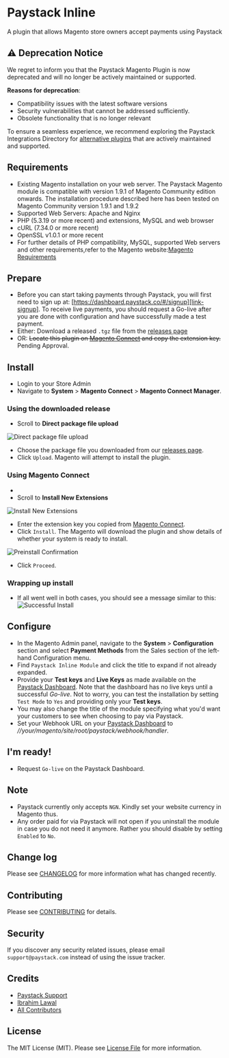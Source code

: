 # Paystack Inline

A plugin that allows Magento store owners accept payments using Paystack

## :warning: **Deprecation Notice** 

We regret to inform you that the Paystack Magento Plugin is now deprecated and will no longer be actively maintained or supported.

**Reasons for deprecation**:
- Compatibility issues with the latest software versions
- Security vulnerabilities that cannot be addressed sufficiently.
- Obsolete functionality that is no longer relevant

To ensure a seamless experience, we recommend exploring the Paystack Integrations Directory for [alternative plugins](https://paystack.com/gh/integrations?category=app-builder&id=magento) that are actively maintained and supported.

## Requirements

- Existing Magento installation on your web server. The Paystack Magento module is compatible
with version 1.9.1 of Magento Community edition onwards. The installation procedure
described here has been tested on Magento Community version 1.9.1 and 1.9.2
- Supported Web Servers: Apache and Nginx
- PHP (5.3.19 or more recent) and extensions, MySQL and web browser
- cURL (7.34.0 or more recent)
- OpenSSL v1.0.1 or more recent
- For further details of PHP compatibility, MySQL, supported Web servers and other
requirements,refer to the Magento website:[Magento Requirements][link-magento-requirements]

## Prepare

- Before you can start taking payments through Paystack, you will first need to sign up at:
[https://dashboard.paystack.co/#/signup][link-signup]. To receive live payments, you should request a Go-live after
you are done with configuration and have successfully made a test payment.
- Either: Download a released `.tgz` file from the [releases page][link-releases]
- OR: <del>Locate this plugin on [Magento Connect][link-magento-connect] and copy the extension key.</del> Pending Approval.

## Install

- Login to your Store Admin
- Navigate to **System** > **Magento Connect** > **Magento Connect Manager**.

### Using the downloaded release

- Scroll to **Direct package file upload**

![Direct package file upload](.github/screenshots/direct-package-upload.png?raw=true "Direct package file upload")
- Choose the package file you downloaded from our [releases page][link-releases].
- Click `Upload`. Magento will attempt to install the plugin.

### Using Magento Connect

-
- Scroll to **Install New Extensions**

![Install New Extensions](.github/screenshots/install-new-extensions.png?raw=true "Install New Extensions")
- Enter the extension key you copied from [Magento Connect][link-magento-connect].
- Click `Install`. The Magento will download the plugin and show details of whether your system is ready to install.

![Preinstall Confirmation](.github/screenshots/preinstall-confirmation.png?raw=true "Preinstall Confirmation")
- Click `Proceed`.

### Wrapping up install

- If all went well in both cases, you should see a message similar to this:
![Successful Install](.github/screenshots/successful-install.png?raw=true "Successful Install")


## Configure

- In the Magento Admin panel, navigate to the **System** > **Configuration** section
and select **Payment Methods** from the Sales section of the left‐hand Configuration menu.
- Find `Paystack Inline Module` and click the title to expand if not already expanded.
- Provide your **Test keys** and **Live Keys** as made available on the
[Paystack Dashboard][link-keys]. Note that the dashboard has no live keys until a successful
_Go-live_. Not to worry, you can  test the installation by setting `Test Mode` to `Yes`
and providing only your **Test keys**.
- You may also change the title of the module specifying what you'd want your customers to
see when choosing to pay via Paystack.
- Set your Webhook URL on your [Paystack Dashboard][link-keys] to _//your/magento/site/root/paystack/webhook/handler_.

## I'm ready!

- Request `Go-live` on the Paystack Dashboard.

## Note

- Paystack currently only accepts `NGN`. Kindly set your website currency in Magento thus.
- Any order paid for via Paystack will not open if you uninstall the module in case you do not need it anymore.
Rather you should disable by setting `Enabled` to `No`.

## Change log

Please see [CHANGELOG](CHANGELOG.md) for more information what has changed recently.

## Contributing

Please see [CONTRIBUTING](CONTRIBUTING.md) for details.

## Security

If you discover any security related issues, please email `support@paystack.com` instead of using the issue tracker.

## Credits

- [Paystack Support][link-author]
- [Ibrahim Lawal][link-author2]
- [All Contributors][link-contributors]

## License

The MIT License (MIT). Please see [License File](LICENSE) for more information.

[link-releases]: https://github.com/paystackhq/paystack-magento/releases
[link-magento-requirements]: http://magento.com/resources/system‐requirements
[link-magento-connect]: https://www.magentocommerce.com/
[ico-license]: https://img.shields.io/badge/license-MIT-brightgreen.svg?style=flat-square
[link-author]: https://github.com/paystackhq
[link-signup]: https://dashboard.paystack.co/#/signup
[link-keys]: https://dashboard.paystack.co/#/settings/developer
[link-author2]: https://github.com/ibrahimlawal
[link-contributors]: ../../contributors
